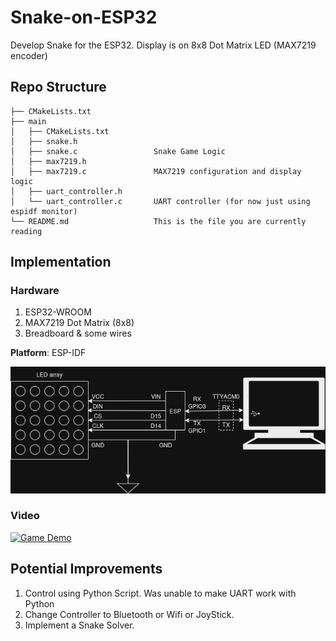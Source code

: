 # Snake-on-ESP32
Develop Snake for the ESP32. Display is on 8x8 Dot Matrix LED (MAX7219 encoder)

## Repo Structure
```
├── CMakeLists.txt
├── main
│   ├── CMakeLists.txt
│   ├── snake.h
│   ├── snake.c                 Snake Game Logic
│   ├── max7219.h
│   ├── max7219.c               MAX7219 configuration and display logic
│   ├── uart_controller.h
│   └── uart_controller.c       UART controller (for now just using espidf monitor)
└── README.md                   This is the file you are currently reading
```

## Implementation

### Hardware
1. ESP32-WROOM
2. MAX7219 Dot Matrix (8x8)
3. Breadboard & some wires

**Platform**: ESP-IDF

![](ESP_Snake_design.jpg)

### Video
[![Game Demo](https://img.youtube.com/vi/eayOmCEmgiY/0.jpg)](https://youtu.be/eayOmCEmgiY)

## Potential Improvements
1. Control using Python Script. Was unable to make UART work with Python
2. Change Controller to Bluetooth or Wifi or JoyStick.
3. Implement a Snake Solver.
